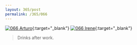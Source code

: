 ```yaml
---
layout: 365/post
permalink: /365/066
---
```


[![066 Arturo](https://c1.staticflickr.com/1/743/21165273481_3169e91fd3_c.jpg)](https://www.flickr.com/photos/131440297@N08/21165273481/){:target="_blank"}
[![066 Irene](https://c1.staticflickr.com/1/588/20882542066_a74aa71f16_c.jpg)](https://www.flickr.com/photos/25124902@N04/20882542066/){:target="_blank"}


>

> Drinks after work.
